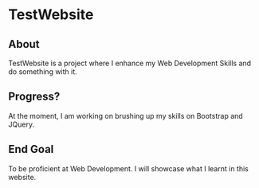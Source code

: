# TestWebsite

## About 
TestWebsite is a project where I enhance my Web Development Skills and do something with it. 

## Progress?
At the moment, I am working on brushing up my skills on Bootstrap and JQuery.

## End Goal 
To be proficient at Web Development. I will showcase what I learnt in this website.

